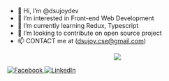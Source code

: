 - 👋 Hi, I’m @dsujoydev
- 👀 I’m interested in Front-end Web Development
- 🌱 I’m currently learning Redux, Typescript
- 💞️ I’m looking to contribute on open source project
- 📫 CONTACT me at (dsujoy.cse@gmail.com)
<p align="center"> <img src="https://media.giphy.com/media/cOGVaEguK0gOfx1iak/giphy-downsized-large.gif"/> </p>
 <a href="https://www.facebook.com/SujoyUncle/">
    <img src="https://img.shields.io/badge/Facebook-%231877F2.svg?style=for-the-badge&logo=Facebook&logoColor=white" alt="Facebook"/>
  </a>

 <a href="https://www.linkedin.com/in/dsujoy/">
    <img src="https://img.shields.io/badge/LinkedIn-blue?style=for-the-badge&logo=linkedin&logoColor=white" alt="LinkedIn"/>
  </a>
<!--   
  [![Sujoy's GitHub stats](https://github-readme-stats.vercel.app/api?username=dsujoydev)](https://github.com/dsujoydev/github-readme-stats)
  ![Sujoy's Streak](https://github-readme-streak-stats.herokuapp.com/?user=dsujoydev&theme=gruvbox&hide_border=true)
![Sujoy's Top Languages](https://github-readme-stats.vercel.app/api/top-langs/?username=dsujoydev&theme=gruvbox&show_icons=true&hide_border=true&layout=compact&card_width=445px) -->

<!---
dsujoydev/dsujoydev is a ✨ special ✨ repository because its `README.md` (this file) appears on your GitHub profile.
You can click the Preview link to take a look at your changes.
--->
